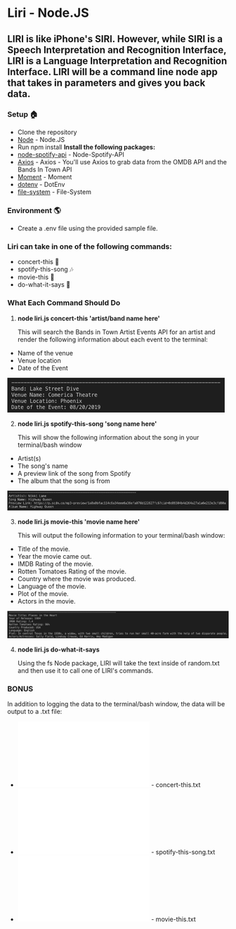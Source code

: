 # **Liri - Node.JS**

## LIRI is like iPhone's SIRI. However, while SIRI is a Speech Interpretation and Recognition Interface, LIRI is a Language Interpretation and Recognition Interface. LIRI will be a command line node app that takes in parameters and gives you back data.

### Setup :house:

- Clone the repository
- [Node](https://nodejs.org/en/) - Node.JS
- Run npm install
  **Install the following packages:**
- [node-spotify-api](https://www.npmjs.com/package/node-spotify-api) - Node-Spotify-API
- [Axios](https://www.npmjs.com/package/axios) - Axios - You'll use Axios to grab data from the OMDB API and the Bands In Town API
- [Moment](https://momentjs.com/) - Moment
- [dotenv](https://www.npmjs.com/package/dotenv) - DotEnv
- [file-system](https://www.npmjs.com/package/file-system) - File-System

### Environment :earth_americas:

- Create a .env file using the provided sample file.

### Liri can take in one of the following commands:

- concert-this :guitar:
- spotify-this-song :notes:
- movie-this :movie_camera:
- do-what-it-says :game_die:

### What Each Command Should Do

1. **node liri.js concert-this 'artist/band name here'**

   This will search the Bands in Town Artist Events API for an artist and render the following information about each event to the terminal:

- Name of the venue
- Venue location
- Date of the Event

![Concert-This](./images/concert-this.png)

2. **node liri.js spotify-this-song 'song name here'**

   This will show the following information about the song in your terminal/bash window

- Artist(s)
- The song's name
- A preview link of the song from Spotify
- The album that the song is from

![Spotify-This-Song](./images/spotify-this.png)

3. **node liri.js movie-this 'movie name here'**

   This will output the following information to your terminal/bash window:

- Title of the movie.
- Year the movie came out.
- IMDB Rating of the movie.
- Rotten Tomatoes Rating of the movie.
- Country where the movie was produced.
- Language of the movie.
- Plot of the movie.
- Actors in the movie.

![Movie-This](./images/movie-this.png)

4. **node liri.js do-what-it-says**

   Using the fs Node package, LIRI will take the text inside of random.txt and then use it to call one of LIRI's commands.

### **BONUS**

In addition to logging the data to the terminal/bash window, the data will be output to a .txt file:

- ![Concert-This](concert-this.txt) - concert-this.txt
- ![Spotify-This-Song](spotify-this-song.txt) - spotify-this-song.txt
- ![Movie-This](movie-this.txt) - movie-this.txt
